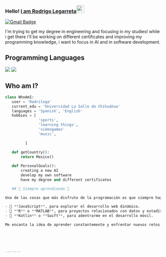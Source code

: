 ### Hello! [I am Rodrigo Legarreta](https://www.youtube.com/channel/UCietjxpksncMdOUkycv5nqA)<img src="https://media.giphy.com/media/hvRJCLFzcasrR4ia7z/giphy.gif" width="25px">

[![Gmail Badge](https://img.shields.io/badge/-rodrigols1011@gmail.com-c14438?style=flat-square&logo=Gmail&logoColor=white&link=mailto:asterp04@gmail.com)](mailto:asterp04@gmail.com) 

I'm trying to get my degree in engineering and focusing in my studies! while i get there i'll be working on different certificates and improving my programming knowledge, i want to focus in AI and in software development.

## Programming Languages
 <img src = 'https://img.shields.io/badge/python-3670A0?style=for-the-badge&logo=python&logoColor=ffdd54'/>
 <img src = 'https://img.shields.io/badge/html5-%23E34F26.svg?style=for-the-badge&logo=html5&logoColor=white'/>
 
 ## Who am I?
 ```python
 class WhoAmI:
 	user = 'Rodrilega'
	current_edu = 'Universidad La Salle de Chihuahua'
	languages = 'Spanish', 'English'
	hobbies = [
				'sports',
				'learning things',
				'videogames'
				'music',
        			
	  	  ]
	
	def getCountry():
		return Mexico()

	def PersonalGoals():
		creating a new AI
		develop my own software
		have my degree and different certificates

	## 🚀 Siempre aprendiendo 🚀

Una de las cosas que más disfruto de la programación es que siempre hay algo nuevo por descubrir. Actualmente, me enfoco en mejorar mis habilidades en **Python** y **HTML**, pero estoy emocionado por aprender más lenguajes y herramientas, como:

- 🌟 **JavaScript**, para explorar el desarrollo web dinámico.
- 🤖 **R** o **MATLAB**, para proyectos relacionados con datos y estadísticas.
- 📱 **Kotlin** o **Swift**, para adentrarme en el desarrollo móvil.

Me encanta la idea de aprender constantemente y enfrentar nuevos retos. Si tienes alguna recomendación o recurso que creas que pueda ser útil, ¡no dudes en compartirlo conmigo! 😄


		
	
 
 -------

